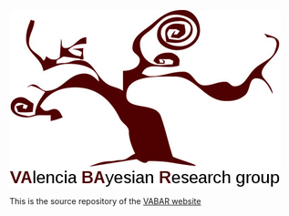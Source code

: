 
![VABAR-logo](https://github.com/VABAR/VABAR.github.io/blob/master/assets/img/logo_vabar_txt_down.jpg)

This is the source repository of the [VABAR website](http://vabar.es)

